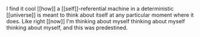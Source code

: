 I find it cool [[how]] a [[self]]-referential machine in a deterministic [[universe]] is meant to think about itself at any particular moment where it does. Like right [[now]] I'm thinking about myself thinking about myself thinking about myself, and this was predestined.